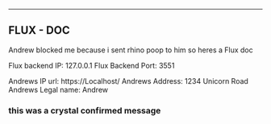 ------------
FLUX - DOC
-----------
Andrew blocked me because i sent rhino poop to him so heres a Flux doc

Flux backend IP: 127.0.0.1
Flux Backend Port: 3551

Andrews IP url: https://Localhost/
Andrews Address: 1234 Unicorn Road
Andrews Legal name: Andrew


### this was a crystal confirmed message
